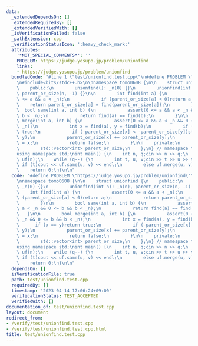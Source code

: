 ```yaml
---
data:
  _extendedDependsOn: []
  _extendedRequiredBy: []
  _extendedVerifiedWith: []
  _isVerificationFailed: false
  _pathExtension: cpp
  _verificationStatusIcon: ':heavy_check_mark:'
  attributes:
    '*NOT_SPECIAL_COMMENTS*': ''
    PROBLEM: https://judge.yosupo.jp/problem/unionfind
    links:
    - https://judge.yosupo.jp/problem/unionfind
  bundledCode: "#line 1 \"test/unionfind.test.cpp\"\n#define PROBLEM \"https://judge.yosupo.jp/problem/unionfind\"\
    \n#include<bits/stdc++.h>\n\nnamespace tomo0608 {\n\n    struct unionfind {\n\
    \    public:\n        unionfind(): _n(0) {}\n        unionfind(int n): _n(n),\
    \ parent_or_size(n, -1) {}\n\n        int find(int a) {\n            assert(0\
    \ <= a && a < _n);\n            if (parent_or_size[a] < 0)return a;\n        \
    \    return parent_or_size[a] = find(parent_or_size[a]);\n        }\n\n      \
    \  bool same(int a, int b) {\n            assert(0 <= a && a < _n && 0 <= b &&\
    \ b < _n);\n            return find(a) == find(b);\n        }\n\n        bool\
    \ merge(int a, int b) {\n            assert(0 <= a && a < _n && 0 <= b && b <\
    \ _n);\n            int x = find(a), y = find(b);\n            if (x == y)return\
    \ true;\n            if (-parent_or_size[x] < -parent_or_size[y])std::swap(x,\
    \ y);\n            parent_or_size[x] += parent_or_size[y];\n            parent_or_size[y]\
    \ = x;\n            return false;\n        }\n\n    private:\n        int _n;\n\
    \        std::vector<int> parent_or_size;\n    };\n} // namespace tomo0608\n\n\
    using namespace std;\nint main() {\n    int n, q;cin >> n >> q;\n    tomo0608::unionfind\
    \ uf(n);\n    while (q--) {\n        int t, u, v;cin >> t >> u >> v;\n       \
    \ if (t)cout << uf.same(u, v) << endl;\n        else uf.merge(u, v);\n    }\n\
    \    return 0;\n}\n\n"
  code: "#define PROBLEM \"https://judge.yosupo.jp/problem/unionfind\"\n#include<bits/stdc++.h>\n\
    \nnamespace tomo0608 {\n\n    struct unionfind {\n    public:\n        unionfind():\
    \ _n(0) {}\n        unionfind(int n): _n(n), parent_or_size(n, -1) {}\n\n    \
    \    int find(int a) {\n            assert(0 <= a && a < _n);\n            if\
    \ (parent_or_size[a] < 0)return a;\n            return parent_or_size[a] = find(parent_or_size[a]);\n\
    \        }\n\n        bool same(int a, int b) {\n            assert(0 <= a &&\
    \ a < _n && 0 <= b && b < _n);\n            return find(a) == find(b);\n     \
    \   }\n\n        bool merge(int a, int b) {\n            assert(0 <= a && a <\
    \ _n && 0 <= b && b < _n);\n            int x = find(a), y = find(b);\n      \
    \      if (x == y)return true;\n            if (-parent_or_size[x] < -parent_or_size[y])std::swap(x,\
    \ y);\n            parent_or_size[x] += parent_or_size[y];\n            parent_or_size[y]\
    \ = x;\n            return false;\n        }\n\n    private:\n        int _n;\n\
    \        std::vector<int> parent_or_size;\n    };\n} // namespace tomo0608\n\n\
    using namespace std;\nint main() {\n    int n, q;cin >> n >> q;\n    tomo0608::unionfind\
    \ uf(n);\n    while (q--) {\n        int t, u, v;cin >> t >> u >> v;\n       \
    \ if (t)cout << uf.same(u, v) << endl;\n        else uf.merge(u, v);\n    }\n\
    \    return 0;\n}\n\n"
  dependsOn: []
  isVerificationFile: true
  path: test/unionfind.test.cpp
  requiredBy: []
  timestamp: '2023-04-14 17:06:24+09:00'
  verificationStatus: TEST_ACCEPTED
  verifiedWith: []
documentation_of: test/unionfind.test.cpp
layout: document
redirect_from:
- /verify/test/unionfind.test.cpp
- /verify/test/unionfind.test.cpp.html
title: test/unionfind.test.cpp
---
```

